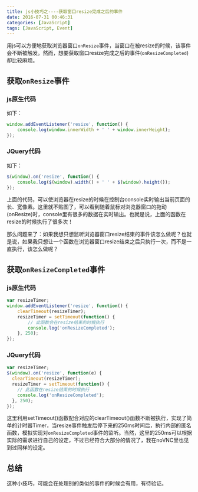```yaml
---
title: js小技巧之----获取窗口resize完成之后的事件
date: 2016-07-31 00:46:31
categories: [JavaScript]
tags: [JavaScript, Event]
---
```


用js可以方便地获取浏览器窗口`onResize`事件，当窗口在被resize的时候，该事件会不断被触发。然而，想要获取窗口resize完成之后的事件(`onResizeCompleted`)却比较麻烦。

<!-- more -->

## 获取`onResize`事件

### js原生代码

如下：
``` JavaScript
window.addEventListener('resize', function() {
	console.log(window.innerWidth + ' ' + window.innerHeight);
});
```

### JQuery代码

如下：
``` JavaScript
$(window).on('resize', function() {
	console.log($(window).width() + ' ' + $(window).height());
});
```
上面的代码，可以使浏览器在resize的时候在控制台console实时输出当前页面的长、宽像素。这里就不贴图了，可以看到随着鼠标对浏览器窗口的拖动(onResize)时，console里有很多的数据在实时输出。也就是说，上面的函数在resize的时候执行了很多次！

那么问题来了：如果我想只想监听浏览器窗口resize结束的事件该怎么做呢？也就是说，如果我只想让一个函数在浏览器窗口resize结束之后只执行一次，而不是一直执行，该怎么做呢？

## 获取`onResizeCompleted`事件

### js原生代码

``` JavaScript
var resizeTimer;
window.addEventListener('resize', function() {
	clearTimeout(resizeTimer);
	resizeTimer = setTimeout(function() {
		// 此函数会在resize结束的时候执行
		console.log('onResizeCompleted');
	}, 250);
});
```

### JQuery代码

``` JavaScript
var resizeTimer;
$(window).on('resize', function(e) {
  clearTimeout(resizeTimer);
  resizeTimer = setTimeout(function() {
    // 此函数在resize结束的时候执行
    console.log('onResizeCompleted');
  }, 250);
});
```

这里利用setTimeout()函数配合对应的clearTimeout()函数不断被执行，实现了简单的计时器Timer，当resize事件触发后停下来的250ms时间后，执行内部的匿名函数，模拟实现对`onResizeCompleted`事件的监听。当然，这里的250ms可以根据实际的需求进行自己的设定，不过已经符合大部分的情况了，我在noVNC里也见到过同样的设定。

## 总结

这种小技巧，可能会在处理别的类似的事件的时候会有用，有待验证。